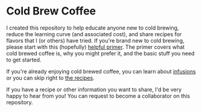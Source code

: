 # Cold Brew Coffee
I created this repository to help educate anyone new to cold brewing, reduce the learning curve (and associated cost), and share recipes for flavors that I (or others) have tried. If you're brand new to cold brewing, please start with this (hopefully) [helpful primer](https://github.com/c-d-smith/cold-brew-coffee/blob/master/primer/README.md). The primer covers what cold brewed coffee is, why you might prefer it, and the basic stuff you need to get started.

If you're already enjoying cold brewed coffee, you can learn about [infusions](https://github.com/c-d-smith/cold-brew-coffee/blob/master/primer/INFUSIONS.md) or you can skip right to [the recipes](https://github.com/c-d-smith/cold-brew-coffee/blob/master/recipes/README.md).

If you have a recipe or other information you want to share, I'd be very happy to hear from you! You can request to become a collaborator on this repository.
